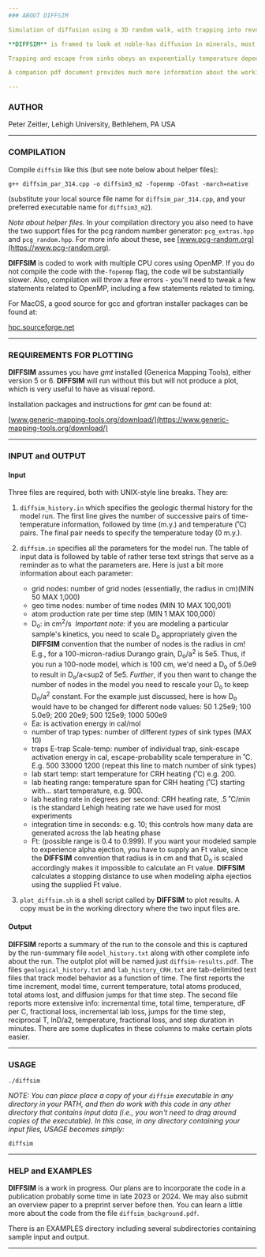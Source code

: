 ```yaml
---
### ABOUT DIFFSIM

Simulation of diffusion using a 3D random walk, with trapping into reversible sinks. 

**DIFFSIM** is framed to look at noble-has diffusion in minerals, most specifically helium diffusion in apatite analyzed using the continuous ramped heating (CRH) approach. It models diffusion (and trapping) during a geologic history and then diffusion and trapping during a laboratory outgassing phase designed to simulate CRH analysis. The code tracks the number of radiogenic daughter atoms created, lost by alpha ejection, lost by diffusion, and trapped during each phase. The code also calculates an apparent age based on the linear-in-time production of daughter atoms (a good-enough approximation for moderate-length and shorter geologic thermal histories), and the code determines a numerical closure temperature by interpolating the apparent age into the thermal history.

Trapping and escape from sinks obeys an exponentially temperature dependent probability distribution that is scaled as relevant for the laboratory and geologic time phases.

A companion pdf document provides much more information about the workings and application of **DIFFSIM**.

---
```

### AUTHOR

Peter Zeitler, Lehigh University, Bethlehem, PA USA

---
### COMPILATION

Compile `diffsim` like this (but see note below about helper files):

`g++ diffsim_par_314.cpp -o diffsim3_m2 -fopenmp -Ofast -march=native`

(substitute your local source file name for `diffsim_par_314.cpp`, and your preferred executable name for `diffsim3_m2`).

*Note about helper files*. In your compilation directory you also need to have the two support files for the pcg random number generator: `pcg_extras.hpp` and `pcg_random.hpp`. For more info about these, see [www.pcg-random.org](https://www.pcg-random.org).

**DIFFSIM** is coded to work with multiple CPU cores using OpenMP. If you do not compile the code with the`-fopenmp` flag, the code wil be substantially slower. Also, compilation will throw a few errors - you'll need to tweak a few statements related to OpenMP, including a few statements related to timing.

For MacOS, a good source for gcc and gfortran installer packages can be found at:

[hpc.sourceforge.net](https://hpc.sourceforge.net)

---
### REQUIREMENTS FOR PLOTTING

**DIFFSIM** assumes you have *gmt* installed (Generica Mapping Tools), either version 5 or 6. **DIFFSIM** will run without this but will not produce a plot, which is very useful to have as visual repord.

Installation packages and instructions for *gmt* can be found at:

[www.generic-mapping-tools.org/download/](https://www.generic-mapping-tools.org/download/)

---
### INPUT and OUTPUT

#### Input

Three files are required, both with UNIX-style line breaks. They are:

1. `diffsim_history.in`  which specifies the geologic thermal history for the model run. The first line gives the number of successive pairs of time-temperature information, followed by time (m.y.) and temperature (˚C) pairs. The final pair needs to specify the temperature today (0 m.y.).

2. `diffsim.in` specifies all the parameters for the model run. The table of input data is followed by table of rather terse text strings that serve as a reminder as to what the parameters are. Here is just a bit more information about each parameter:

	- grid nodes: number of grid nodes (essentially, the radius in cm)(MIN 50 MAX 1,000)
	- geo time nodes: number of time nodes (MIN 10 MAX 100,001)
	- atom production rate per time step (MIN 1 MAX 100,000)
	- D<sub>o</sub>: in cm<sup>2</sup>/s &nbsp;*Important note:* if you are modeling a particular sample's kinetics, you need to scale D<sub>o</sub> appropriately given the **DIFFSIM** convention that the number of nodes is the radius in cm! E.g., for a 100-micron-radius Durango grain, D<sub>o</sub>/a<sup>2</sup> is 5e5. Thus, if you run a 100-node model, which is 100 cm, we'd need a D<sub>o</sub> of 5.0e9 to result in D<sub>o</sub>/a<sup2</sup> of 5e5. *Further*, if you then want to change the number of nodes in the model you need to rescale your D<sub>o</sub> to keep D<sub>o</sub>/a<sup>2</sup> constant. For the example just discussed, here is how D<sub>o</sub> would have to be changed for different node values:   50 1.25e9;  100 5.0e9;  200 20e9; 500 125e9; 1000 500e9
	- Ea: is activation energy in cal/mol
	- number of trap types: number of different *types* of sink types (MAX 10)
	- traps E-trap Scale-temp: number of individual trap, sink-escape activation energy in cal, escape-probability scale temperature in ˚C.  E.g. 500  33000  1200 (repeat this line to match number of sink types)
	- lab start temp: start temperature for CRH heating (˚C) e.g. 200.
	- lab heating range: temperature span for CRH heating (˚C) starting with... start temperature, e.g. 900.
	- lab heating rate in degrees per second: CRH heating rate, .5 ˚C/min is the standard Lehigh heating rate we have used for most experiments
	- integration time in seconds: e.g. 10; this controls how many data are generated across the lab heating phase
	- Ft: (possible range is 0.4 to 0.999). If you want your modeled sample to experience alpha ejection, you have to supply an Ft value, since the **DIFFSIM** convention that radius is in cm and that D<sub>o</sub> is scaled accordingly makes it impossible to calculate an Ft value. **DIFFSIM** calculates a stopping distance to use when modeling alpha ejectios using the supplied Ft value.

3. `plot_diffsim.sh` is a shell script called by **DIFFSIM** to plot results. A copy must be in the working directory where the two input files are.

#### Output

**DIFFSIM** reports a summary of the run to the console and this is captured by the run-summary file `model_history.txt` along with other complete info about the run. The outplot plot will be named just `diffsim-results.pdf`. The files `geological_history.txt` and `lab_history_CRH.txt` are tab-delimited text files that track model behavior as a function of time. The first reports the time increment, model time, current temperature, total atoms produced, total atoms lost, and diffusion jumps for that time step. The second file reports more extensive info: incremental time, total time, temperature, dF per C, fractional loss, incremental lab loss, jumps for the time step, reciprocal T, lnD/a2, temperature, fractional loss, and step duration in minutes. There are some duplicates in these columns to make certain plots easier.

---
### USAGE

`./diffsim`

*NOTE: You can place place a copy of your `diffsim` executable in any directory in your PATH, and then do work with this code in any other directory that contains input data (i.e., you won't need to drag around copies of the executable). In this case, in any directory containing your input files, USAGE becomes simply:*

`diffsim`


---
### HELP and EXAMPLES

**DIFFSIM** is a work in progress. Our plans are to incorporate the code in a publication probably some time in late 2023 or 2024. We may also submit an overview paper to a preprint server before then. You can learn a little more about the code from the file `diffsim_background.pdf`.

There is an EXAMPLES directory including several subdirectories containing sample input and output.

---